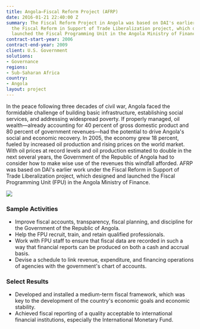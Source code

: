 ```yaml
---
title: Angola—Fiscal Reform Project (AFRP)
date: 2016-01-21 22:40:00 Z
summary: The Fiscal Reform Project in Angola was based on DAI's earlier work under
  the Fiscal Reform in Support of Trade Liberalization project, which designed and
  launched the Fiscal Programming Unit in the Angola Ministry of Finance.
contract-start-year: 2006
contract-end-year: 2009
client: U.S. Government
solutions:
- Governance
regions:
- Sub-Saharan Africa
country:
- Angola
layout: project
---
```


In the peace following three decades of civil war, Angola faced the formidable challenge of building basic infrastructure, establishing social services, and addressing widespread poverty. If properly managed, oil wealth—already accounting for 40 percent of gross domestic product and 80 percent of government revenues—had the potential to drive Angola's social and economic recovery. In 2005, the economy grew 18 percent, fueled by increased oil production and rising prices on the world market. With oil prices at record levels and oil production estimated to double in the next several years, the Government of the Republic of Angola had to consider how to make wise use of the revenues this windfall afforded. AFRP was based on DAI's earlier work under the Fiscal Reform in Support of Trade Liberalization project, which designed and launched the Fiscal Programming Unit (FPU) in the Angola Ministry of Finance.

![][1]

### Sample Activities

* Improve fiscal accounts, transparency, fiscal planning, and discipline for the Government of the Republic of Angola.
* Help the FPU recruit, train, and retain qualified professionals.
* Work with FPU staff to ensure that fiscal data are recorded in such a way that financial reports can be produced on both a cash and accrual basis.
* Devise a schedule to link revenue, expenditure, and financing operations of agencies with the government's chart of accounts.

###  Select Results

* Developed and installed a medium-term fiscal framework, which was key to the development of the country's economic goals and economic stability.
* Achieved fiscal reporting of a quality acceptable to international financial institutions, especially the International Monetary Fund.

[1]: https://assetify-dai.com/projects/angolaFRP.jpg
